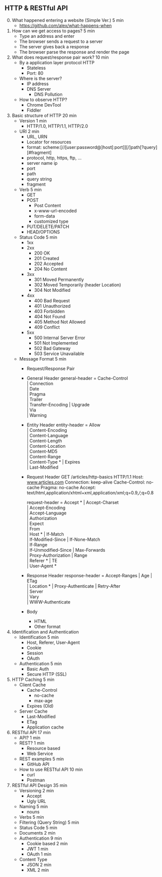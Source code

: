 ## HTTP & RESTful API

0. What happened entering a website (Simple Ver.) 5 min
    - https://github.com/alex/what-happens-when
1. How can we get access to pages? 5 min
    - Type an address and enter
    - The browser sends a request to a server
    - The server gives back a response
    - The browser parse the response and render the page
2. What does request/response pair work? 10 min
    - By a application layer protocol HTTP
        - Stateless
        - Port: 80
    - Where is the server?
        - IP address
        - DNS Server
            - DNS Pollution
    - How to observe HTTP?
        - Chrome DevTool
        - Fiddler
3. Basic structure of HTTP 20 min
    - Version   1 min
        - HTTP/1.0, HTTP/1.1, HTTP/2.0
    - URI   2 min
        - URL, URN
        - Locator for resources
        - format: scheme:[//[user:password@]host[:port]][/]path[?query][#fragment]
        - protocol, http, https, ftp, ...
        - server name ip
        - port
        - path
        - query string
        - fragment
    - Verb  5 min
        - GET
        - POST
            - Post Content
            - x-www-url-encoded
            - form-data
            - customized type
        - PUT/DELETE/PATCH
        - HEAD/OPTIONS
    - Status Code   5 min
        - 1xx
        - 2xx
            - 200 OK
            - 201 Created
            - 202 Accepted
            - 204 No Content
        - 3xx
            - 301 Moved Permanently
            - 302 Moved Temporarily (header Location)
            - 304 Not Modified
        - 4xx
            - 400 Bad Request
            - 401 Unauthorized
            - 403 Forbidden
            - 404 Not Found
            - 405 Method Not Allowed
            - 409 Conflict
        - 5xx
            - 500 Internal Server Error
            - 501 Not Implemented
            - 502 Bad Gateway
            - 503 Service Unavailable
    - Message Format    5 min
        - Request/Response Pair
        - General Header
            general-header = Cache-Control            
               | Connection        
               | Date              
               | Pragma            
               | Trailer           
               | Transfer-Encoding 
               | Upgrade           
               | Via               
               | Warning
        - Entity Header
            entity-header  = Allow                    
               | Content-Encoding  
               | Content-Language  
               | Content-Length    
               | Content-Location  
               | Content-MD5       
               | Content-Range     
               | Content-Type *
               | Expires           
               | Last-Modified
        - Request Header
            GET /articles/http-basics HTTP/1.1
            Host: www.articles.com
            Connection: keep-alive
            Cache-Control: no-cache
            Pragma: no-cache
            Accept: text/html,application/xhtml+xml,application/xml;q=0.9,*/*;q=0.8

            request-header = Accept *
               | Accept-Charset    
               | Accept-Encoding   
               | Accept-Language   
               | Authorization     
               | Expect            
               | From              
               | Host *
               | If-Match          
               | If-Modified-Since 
               | If-None-Match     
               | If-Range          
               | If-Unmodified-Since
               | Max-Forwards       
               | Proxy-Authorization
               | Range              
               | Referer *
               | TE                 
               | User-Agent *
        - Response Header
            response-header = Accept-Ranges
                | Age
                | ETag              
                | Location *
                | Proxy-Authenticate
                | Retry-After       
                | Server            
                | Vary              
                | WWW-Authenticate
        - Body
            - HTML
            - Other format
4. Identification and Authentication
    - Identification    5 min
        - Host, Referer, User-Agent
        - Cookie
        - Session
        - OAuth
    - Authentication    5 min
        - Basic Auth
        - Secure HTTP (SSL)
5. HTTP Caching 5 min
    - Client Cache
        - Cache-Control
            - no-cache
            - max-age
        - Expires (Old)
    - Server Cache
        - Last-Modified
        - ETag
        - Application cache
6. RESTful API 17 min
    - API?  1 min
    - REST? 1 min
        - Resource based
        - Web Service
    - REST examples 5 min
        - GitHub API
    - How to use RESTful API    10 min
        - curl
        - Postman
7. RESTful API Design 35 min
    - Versioning    2 min
        - Accept
        - Ugly URL
    - Naming        5 min
        - nouns
    - Verbs         5 min
    - Filtering (Query String)  5 min
    - Status Code   5 min
    - Documents     2 min
    - Authentication 9 min
        - Cookie based  2 min
        - JWT           1 min
        - OAuth         1 min
    - Content Type
        - JSON          2 min
        - XML           2 min
